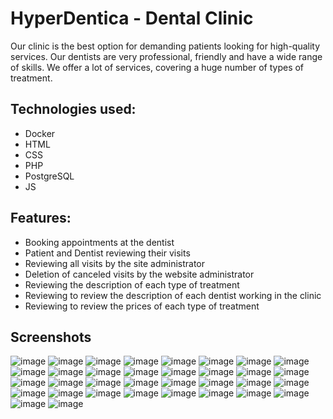 # HyperDentica - Dental Clinic

Our clinic is the best option for demanding patients looking for high-quality services.
Our dentists are very professional, friendly and have a wide range of skills.
We offer a lot of services, covering a huge number of types of treatment.

## Technologies used:
 - Docker
 - HTML
 - CSS
 - PHP
 - PostgreSQL
 - JS

## Features:
  - Booking appointments at the dentist
  - Patient and Dentist reviewing their visits
  - Reviewing all visits by the site administrator
  - Deletion of canceled visits by the website administrator
  - Reviewing the description of each type of treatment
  - Reviewing to review the description of each dentist working in the clinic
  - Reviewing to review the prices of each type of treatment

 ## Screenshots
  ![image](https://user-images.githubusercontent.com/92012434/218338274-9298a66c-3d2d-4902-9350-958ddddfb4f7.png)
  ![image](https://user-images.githubusercontent.com/92012434/218338294-93544596-c13c-4cea-90d4-e6f5767b0918.png)
  ![image](https://user-images.githubusercontent.com/92012434/218338326-2ddf8669-d71f-49d7-9474-f4e5aacff1ab.png)
  ![image](https://user-images.githubusercontent.com/92012434/218338339-3fd13c9b-40a9-4dfb-ade9-808106f3bd31.png)
  ![image](https://user-images.githubusercontent.com/92012434/218338357-9788dbdc-0ee9-446b-a1a9-9c16e66a5421.png)
  ![image](https://user-images.githubusercontent.com/92012434/218338366-6bd0f3ca-44f9-4833-85bc-59cd68523665.png)
  ![image](https://user-images.githubusercontent.com/92012434/218338376-8000567a-5277-4455-afe0-a2cb47066d18.png)
  ![image](https://user-images.githubusercontent.com/92012434/218339800-06cf5bd3-ca93-4fd8-b377-8231c4da97a4.png)
  ![image](https://user-images.githubusercontent.com/92012434/218339966-3c355860-eff8-4910-a329-c9c0719f9e96.png)
  ![image](https://user-images.githubusercontent.com/92012434/218339992-72cb3161-c5f0-4e83-a172-f2fd8384610a.png)
  ![image](https://user-images.githubusercontent.com/92012434/218340265-1e0cf79c-8610-4be2-a92c-b5420232668c.png)
  ![image](https://user-images.githubusercontent.com/92012434/218340312-ef0592cb-1d64-46fd-90de-e780d64791e9.png)
  ![image](https://user-images.githubusercontent.com/92012434/218340348-34c35f1b-364e-4351-abf2-aabfbc1eb281.png)
  ![image](https://user-images.githubusercontent.com/92012434/218340374-ad8d3db9-6b08-4d3f-bc61-4f06973077e4.png)
  ![image](https://user-images.githubusercontent.com/92012434/218341243-f7d6ab6a-09a6-492c-92c6-49814637c98e.png)
  ![image](https://user-images.githubusercontent.com/92012434/218341258-8b4359da-7d9a-44a5-9e1e-24e48432ba4e.png)
  ![image](https://user-images.githubusercontent.com/92012434/218341333-47e0919d-41f4-4d9c-97d5-e5ad7c6f2b41.png)
  ![image](https://user-images.githubusercontent.com/92012434/218341345-efcf7d4d-ca3a-460c-b8e5-620dcdde15ca.png)
  ![image](https://user-images.githubusercontent.com/92012434/218341353-108ccce6-2510-4fec-be2f-802bfb538394.png)
  ![image](https://user-images.githubusercontent.com/92012434/218341362-846ccdaa-c3f4-471a-921c-4feea036224f.png)
  ![image](https://user-images.githubusercontent.com/92012434/218341370-bab4a892-bd4a-459c-815f-2663e64bb486.png)
  ![image](https://user-images.githubusercontent.com/92012434/218341381-dddac102-3b11-4469-9aa0-df08c9eef0d2.png)
  ![image](https://user-images.githubusercontent.com/92012434/218341387-2e9f53e8-c23f-4a8f-9cb4-30e58fdd5c64.png)
  ![image](https://user-images.githubusercontent.com/92012434/218341393-695bf445-e7f9-4529-9a2e-6b6559f69016.png)
  ![image](https://user-images.githubusercontent.com/92012434/218341403-73e4ec38-0ef9-499f-9a43-c3adae385a0c.png)
  ![image](https://user-images.githubusercontent.com/92012434/218341429-55615162-cebd-43d0-bfb6-475857b0e182.png)
  ![image](https://user-images.githubusercontent.com/92012434/218341439-68e9dc69-9563-4af2-8843-d53cfab65d13.png)
  ![image](https://user-images.githubusercontent.com/92012434/218341451-9293c77f-b093-45c4-b9b0-157038b1be7c.png)
  ![image](https://user-images.githubusercontent.com/92012434/218341489-82eb358b-208f-4e81-843d-922763322a33.png)
  ![image](https://user-images.githubusercontent.com/92012434/218341526-6a1e965c-509c-4320-9dcb-7123bbc49530.png)
  ![image](https://user-images.githubusercontent.com/92012434/218341563-328e7ea0-2d80-4200-a260-947b6da07b7a.png)
  ![image](https://user-images.githubusercontent.com/92012434/218341575-d83d63d7-1cc3-48d6-a37d-85590fc77550.png)
  ![image](https://user-images.githubusercontent.com/92012434/218341592-92ba5646-a64e-4049-bb7e-9fd23543e8ab.png)
  ![image](https://user-images.githubusercontent.com/92012434/218341604-2f2dcb22-201f-4a87-afa9-8cb130048369.png)


  





